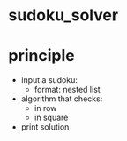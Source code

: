 # sudoku_solver

# principle
- input a sudoku: 
    - format: nested list
- algorithm that checks:
    - in row
    - in square 
- print solution 